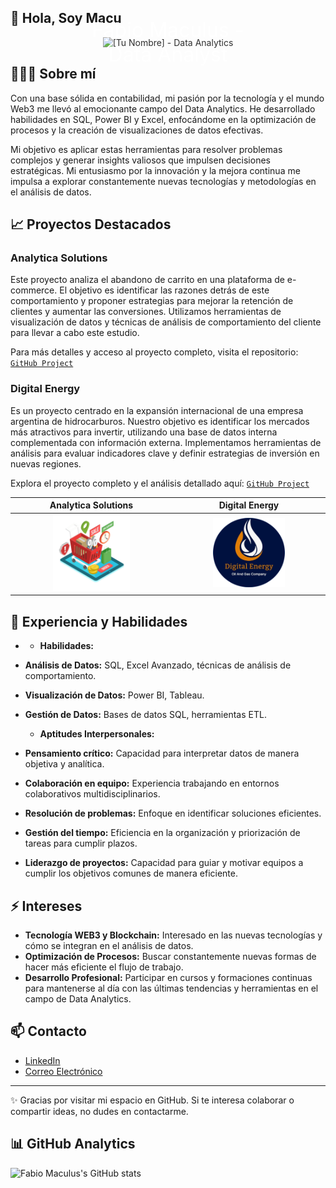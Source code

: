 ## 👋 Hola, Soy Macu

<!-- Banner -->
<div align="center" style="position: relative;">
  <a href="https://www.linkedin.com/in/fabio-maculus-data-analyst/" style="text-decoration: none;">
    <img src="https://www.gmmspl.com/wp-content/uploads/2021/10/data-analytics.png" alt="[Tu Nombre] - Data Analytics" width="800" height="200" style="opacity: 0.9;">
    <div style="position: absolute; top: 50%; left: 50%; transform: translate(-50%, -50%); color: white; font-size: 32px;">
      Fabio Maculus - Data Analyst
    </div>
  </a>
</div>

<!-- Introducción -->
## 🙋🏻‍♂️ Sobre mí

Con una base sólida en contabilidad, mi pasión por la tecnología y el mundo Web3 me llevó al emocionante campo del Data Analytics. He desarrollado habilidades en SQL, Power BI y Excel, enfocándome en la optimización de procesos y la creación de visualizaciones de datos efectivas. 

Mi objetivo es aplicar estas herramientas para resolver problemas complejos y generar insights valiosos que impulsen decisiones estratégicas. Mi entusiasmo por la innovación y la mejora continua me impulsa a explorar constantemente nuevas tecnologías y metodologías en el análisis de datos.

<!-- Proyectos Destacados -->
## 📈 Proyectos Destacados

### Analytica Solutions
Este proyecto analiza el abandono de carrito en una plataforma de e-commerce. El objetivo es identificar las razones detrás de este comportamiento y proponer estrategias para mejorar la retención de clientes y aumentar las conversiones. Utilizamos herramientas de visualización de datos y técnicas de análisis de comportamiento del cliente para llevar a cabo este estudio.

Para más detalles y acceso al proyecto completo, visita el repositorio: [`GitHub Project`](https://github.com/No-Country-simulation/c19-111-m-data-bi)

### Digital Energy
Es un proyecto centrado en la expansión internacional de una empresa argentina de hidrocarburos. Nuestro objetivo es identificar los mercados más atractivos para invertir, utilizando una base de datos interna complementada con información externa. Implementamos herramientas de análisis para evaluar indicadores clave y definir estrategias de inversión en nuevas regiones.

Explora el proyecto completo y el análisis detallado aquí: [`GitHub Project`](https://github.com/Macu-Data/Digital-Energy)


|                               Analytica Solutions                              |                               Digital Energy                                   |
|:------------------------------------------------------------------------------:|:------------------------------------------------------------------------------:|
| <a href="https://github.com/No-Country-simulation/c19-111-m-data-bi/"><img src="https://github.com/No-Country-simulation/c19-111-m-data-bi/blob/main/img/carro-compra-sobre-pantalla-tablet.png" style="height: 50%; width:50%;"/></a>  |  <a href="https://github.com/Macu-Data/Digital-Energy/"> <img src="https://github.com/Macu-Data/Digital-Energy/blob/main/Imagen/LOGO.png" style="height: 50%; width:50%;"/></a>  |



<!-- Experiencia y Habilidades -->
## 💼 Experiencia y Habilidades
-
  - **Habilidades:**
- **Análisis de Datos:** SQL, Excel Avanzado, técnicas de análisis de comportamiento.
- **Visualización de Datos:** Power BI, Tableau.
- **Gestión de Datos:** Bases de datos SQL, herramientas ETL.

  - **Aptitudes Interpersonales:**
- **Pensamiento crítico:** Capacidad para interpretar datos de manera objetiva y analítica.
- **Colaboración en equipo:** Experiencia trabajando en entornos colaborativos multidisciplinarios.
- **Resolución de problemas:** Enfoque en identificar soluciones eficientes.
- **Gestión del tiempo:** Eficiencia en la organización y priorización de tareas para cumplir plazos.
- **Liderazgo de proyectos:** Capacidad para guiar y motivar equipos a cumplir los objetivos comunes de manera eficiente.


<!-- Intereses -->
## ⚡ Intereses

- **Tecnología WEB3 y Blockchain:** Interesado en las nuevas tecnologías y cómo se integran en el análisis de datos.
- **Optimización de Procesos:** Buscar constantemente nuevas formas de hacer más eficiente el flujo de trabajo.
- **Desarrollo Profesional:** Participar en cursos y formaciones continuas para mantenerse al día con las últimas tendencias y herramientas en el campo de Data Analytics.

<!-- Contacto -->
## 📫 Contacto

- [LinkedIn](https://www.linkedin.com/in/fabio-maculus-data-analyst/)  
- [Correo Electrónico](maculus32@gmail.com)  


<!-- Footer o Información Adicional -->
---

✨ Gracias por visitar mi espacio en GitHub. Si te interesa colaborar o compartir ideas, no dudes en contactarme.

## 📊 GitHub Analytics

![Fabio Maculus's GitHub stats](https://github-readme-stats.vercel.app/api?username=Macu-Data&show_icons=true&theme=radical)
